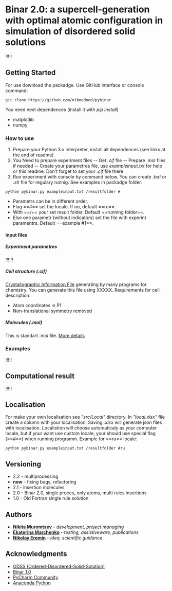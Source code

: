 # Binar 2.0: a supercell-generation with optimal atomic configuration in simulation of disordered solid solutions

!!!!!

## Getting Started

For use download the packadge. Use GitHub interface or console command:
```
git clone https://github.com/nikmedoed/pybinar
```
You need next dependences (install it with *pip install*)
- matplotlib
- numpy

### How to use
1. Prepare your Python 3.x interpreter, install all dependences (see links at the end of readme)
2. You Need to prepare experiment files
-- Get *.cif* file
-- Prepare .mol files if needed
-- Create your parametres file, use *exampleinput.txt* for help or this readme. Don't forget to set your *.cif* file there
3. Run experiment with console by command below. You can create *.bat* or *.sh* file for regulary runnig. See examples in packadge folder.
```
python pybinar.py exampleinput.txt /resultfolder #
```
* Parametrs can be in different order. 
* Flag ==#== set the locale. If no, default ==ru==.
* With ==/== your set result folder. Default ==running folder==.
* Else one parametr (without indicators) set the file with experint paramentrs. Default ==example #1==.

#### Input files
##### Experiment parametres
!!!!!!
##### Cell structure (.cif)
[Crystallographic Information File](https://en.wikipedia.org/wiki/Crystallographic_Information_File) generating by many programs for chemistry. You can generate this file using XXXXX. 
Requirements for cell description:
* Atom coordinates in P1
* Non-translational symmetry removed

##### Molecules (.mol)
This is standart *.mol* file. [More details](http://bit.ly/2I2WEd0)

### Examples
!!!!!
## Сomputational result
!!!!!
## Localisation
For make your own localisation see *"src/Local"* directory. In *"local.xlsx"* file create a column with your localisation. Saving *.xlsx* will generate json files with localisation.
Localistion will choose automaticaly as your computer locale, but if your want use custom locale, your should use special flag (==#==) when running programm. Example for ==ru== locale:
```
python pybinar.py exampleinput.txt /resultfolder #ru
```

## Versioning


* 2.2 - multiprocessing
* **now** - fixing bugs, refactoring
* 2.1 - insertion molecules
* 2.0 - Binar 2.0, single proces, only atoms, multi rules insertions
* 1.0 - Old Fortran single rule solution

## Authors

* [**Nikita Muromtsev**](https://vk.com/nikmedoed) - *development, project managing*
* [**Ekaterina Marchenko**](https://vk.com/id37862033) - *testing, assistiveware, publications*
* [**Nikolay Eremin**](https://vk.com/id32014242) - *idea, scientific guidance*

## Acknowledgments

* [ODSS (Ordered-Disordered-Solid-Solution)](http://cryst.geol.msu.ru/odss/)
* [Binar 1.0](http://cryst.geol.msu.ru/odss/binar.pdf)
* [PyCharm Community](https://www.jetbrains.com/pycharm/)
* [Anaconda Python](https://anaconda.org/anaconda/python)